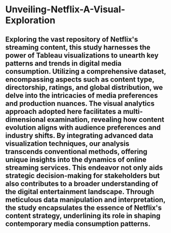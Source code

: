 # Unveiling-Netflix-A-Visual-Exploration
## Exploring the vast repository of Netflix's streaming content, this study harnesses the power of Tableau visualizations to unearth key patterns and trends in digital media consumption. Utilizing a comprehensive dataset, encompassing aspects such as content type, directorship, ratings, and global distribution, we delve into the intricacies of media preferences and production nuances. The visual analytics approach adopted here facilitates a multi-dimensional examination, revealing how content evolution aligns with audience preferences and industry shifts. By integrating advanced data visualization techniques, our analysis transcends conventional methods, offering unique insights into the dynamics of online streaming services. This endeavor not only aids strategic decision-making for stakeholders but also contributes to a broader understanding of the digital entertainment landscape. Through meticulous data manipulation and interpretation, the study encapsulates the essence of Netflix's content strategy, underlining its role in shaping contemporary media consumption patterns.
